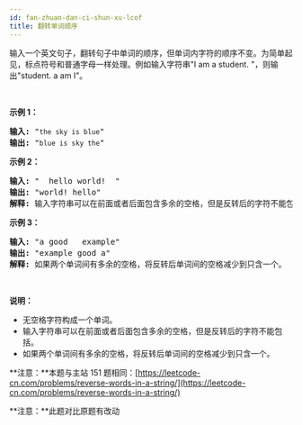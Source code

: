 ```yaml
---
id: fan-zhuan-dan-ci-shun-xu-lcof
title: 翻转单词顺序
---
```

输入一个英文句子，翻转句子中单词的顺序，但单词内字符的顺序不变。为简单起见，标点符号和普通字母一样处理。例如输入字符串&#34;I am a student. &#34;，则输出&#34;student. a am I&#34;。

 

**示例 1：**


<pre><strong>输入:</strong> &#34;<code>the sky is blue</code>&#34;<br/><strong>输出: </strong>&#34;<code>blue is sky the</code>&#34;<br/></pre>

**示例 2：**


<pre><strong>输入:</strong> &#34;  hello world!  &#34;<br/><strong>输出: </strong>&#34;world! hello&#34;<br/><strong>解释: </strong>输入字符串可以在前面或者后面包含多余的空格，但是反转后的字符不能包括。<br/></pre>

**示例 3：**


<pre><strong>输入:</strong> &#34;a good   example&#34;<br/><strong>输出: </strong>&#34;example good a&#34;<br/><strong>解释: </strong>如果两个单词间有多余的空格，将反转后单词间的空格减少到只含一个。<br/></pre>

 

**说明：**


- 无空格字符构成一个单词。
- 输入字符串可以在前面或者后面包含多余的空格，但是反转后的字符不能包括。
- 如果两个单词间有多余的空格，将反转后单词间的空格减少到只含一个。

**注意：**本题与主站 151 题相同：[https://leetcode-cn.com/problems/reverse-words-in-a-string/](https://leetcode-cn.com/problems/reverse-words-in-a-string/)

**注意：**此题对比原题有改动
